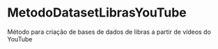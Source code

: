 # MetodoDatasetLibrasYouTube
Método para criação de bases de dados de libras a partir de vídeos do YouTube

